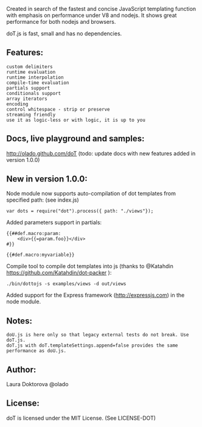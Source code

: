 Created in search of the fastest and concise JavaScript templating function with emphasis on performance under V8 and nodejs. It shows great performance for both nodejs and browsers.

doT.js is fast, small and has no dependencies.

## Features:
    custom delimiters
    runtime evaluation
    runtime interpolation
    compile-time evaluation
    partials support
    conditionals support
    array iterators
    encoding
    control whitespace - strip or preserve
    streaming friendly
    use it as logic-less or with logic, it is up to you

## Docs, live playground and samples:

http://olado.github.com/doT (todo: update docs with new features added in version 1.0.0)

## New in version 1.0.0:

Node module now supports auto-compilation of dot templates from specified path: (see index.js)

	var dots = require("dot").process({ path: "./views"});

Added parameters support in partials:

	{{##def.macro:param:
		<div>{{=param.foo}}</div>
	#}}

	{{#def.macro:myvariable}}

Compile tool to compile dot templates into js (thanks to @Katahdin https://github.com/Katahdin/dot-packer ):

	./bin/dottojs -s examples/views -d out/views

Added support for the Express framework (http://expressjs.com) in the node module.

## Notes:
    doU.js is here only so that legacy external tests do not break. Use doT.js.
    doT.js with doT.templateSettings.append=false provides the same performance as doU.js.

## Author:
Laura Doktorova @olado

## License:
doT is licensed under the MIT License. (See LICENSE-DOT)
